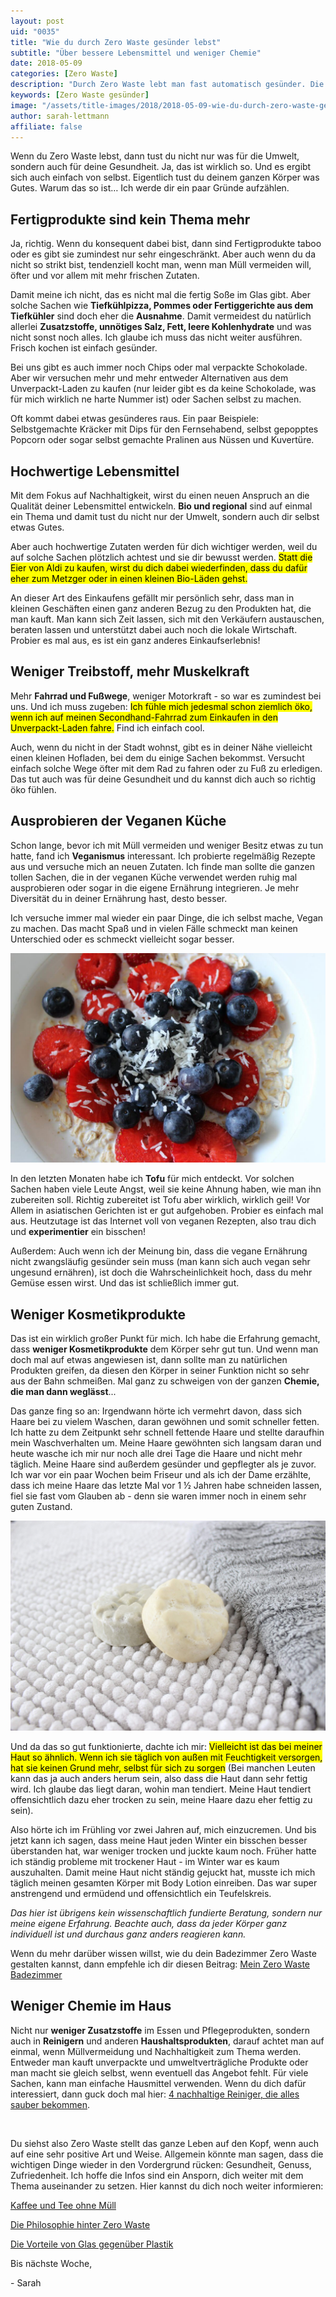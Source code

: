 ```yaml
---
layout: post
uid: "0035"
title: "Wie du durch Zero Waste gesünder lebst"
subtitle: "Über bessere Lebensmittel und weniger Chemie"
date: 2018-05-09
categories: [Zero Waste]
description: "Durch Zero Waste lebt man fast automatisch gesünder. Die Arte der Lebensmittel, die man kauft, spielen dabei eine entscheidende Rolle."
keywords: [Zero Waste gesünder]
image: "/assets/title-images/2018/2018-05-09-wie-du-durch-zero-waste-gesuender-lebst.jpg"
author: sarah-lettmann
affiliate: false
---
```

Wenn du Zero Waste lebst, dann tust du nicht nur was für die Umwelt, sondern auch für deine Gesundheit. Ja, das ist wirklich so. Und es ergibt sich auch einfach von selbst. Eigentlich tust du deinem ganzen Körper was Gutes. Warum das so ist… Ich werde dir ein paar Gründe aufzählen.

## Fertigprodukte sind kein Thema mehr
Ja, richtig. Wenn du konsequent dabei bist, dann sind Fertigprodukte taboo oder es gibt sie zumindest nur sehr eingeschränkt. Aber auch wenn du da nicht so strikt bist, tendenziell kocht man, wenn man Müll vermeiden will, öfter und vor allem mit mehr frischen Zutaten.

Damit meine ich nicht, das es nicht mal die fertig Soße im Glas gibt. Aber solche Sachen wie **Tiefkühlpizza, Pommes oder Fertiggerichte aus dem Tiefkühler** sind doch eher die **Ausnahme**. Damit vermeidest du natürlich allerlei **Zusatzstoffe, unnötiges Salz, Fett, leere Kohlenhydrate** und was nicht sonst noch alles. Ich glaube ich muss das nicht weiter ausführen. Frisch kochen ist einfach gesünder.

Bei uns gibt es auch immer noch Chips oder mal verpackte Schokolade. Aber wir versuchen mehr und mehr entweder Alternativen aus dem Unverpackt-Laden zu kaufen (nur leider gibt es da keine Schokolade, was für mich wirklich ne harte Nummer ist) oder Sachen selbst zu machen.

Oft kommt dabei etwas gesünderes raus. Ein paar Beispiele: Selbstgemachte Kräcker mit Dips für den Fernsehabend, selbst gepopptes Popcorn oder sogar selbst gemachte Pralinen aus Nüssen und Kuvertüre.

## Hochwertige Lebensmittel
Mit dem Fokus auf Nachhaltigkeit, wirst du einen neuen Anspruch an die Qualität deiner Lebensmittel entwickeln. **Bio und regional** sind auf einmal ein Thema und damit tust du nicht nur der Umwelt, sondern auch dir selbst etwas Gutes.

Aber auch hochwertige Zutaten werden für dich wichtiger werden, weil du auf solche Sachen plötzlich achtest und sie dir bewusst werden. <mark>Statt die Eier von Aldi zu kaufen, wirst du dich dabei wiederfinden, dass du dafür eher zum Metzger oder in einen kleinen Bio-Läden gehst.</mark>

An dieser Art des Einkaufens gefällt mir persönlich sehr, dass man in kleinen Geschäften einen ganz anderen Bezug zu den Produkten hat, die man kauft. Man kann sich Zeit lassen, sich mit den Verkäufern austauschen, beraten lassen und unterstützt dabei auch noch die lokale Wirtschaft. Probier es mal aus, es ist ein ganz anderes Einkaufserlebnis!

## Weniger Treibstoff, mehr Muskelkraft
Mehr **Fahrrad und Fußwege**, weniger Motorkraft - so war es zumindest bei uns. Und ich muss zugeben: <mark>Ich fühle mich jedesmal schon ziemlich öko, wenn ich auf meinen Secondhand-Fahrrad zum Einkaufen in den Unverpackt-Laden fahre.</mark> Find ich einfach cool.

Auch, wenn du nicht in der Stadt wohnst, gibt es in deiner Nähe vielleicht einen kleinen Hofladen, bei dem du einige Sachen bekommst. Versucht einfach solche Wege öfter mit dem Rad zu fahren oder zu Fuß zu erledigen. Das tut auch was für deine Gesundheit und du kannst dich auch so richtig öko fühlen.

## Ausprobieren der Veganen Küche
Schon lange, bevor ich mit Müll vermeiden und weniger Besitz etwas zu tun hatte, fand ich **Veganismus** interessant. Ich probierte regelmäßig Rezepte aus und versuche mich an neuen Zutaten. Ich finde man sollte die ganzen tollen Sachen, die in der veganen Küche verwendet werden ruhig mal ausprobieren oder sogar in die eigene Ernährung integrieren. Je mehr Diversität du in deiner Ernährung hast, desto besser.

Ich versuche immer mal wieder ein paar Dinge, die ich selbst mache, Vegan zu machen. Das macht Spaß und in vielen Fälle schmeckt man keinen Unterschied oder es schmeckt vielleicht sogar besser.

![Veganes Müsli mit selbst gemachter Mandelmilch](/assets/inpost-images/2018/2018-05-09-veganes-muesli-mit-mandelmilch.jpg "© {{ site.title }}")

In den letzten Monaten habe ich **Tofu** für mich entdeckt. Vor solchen Sachen haben viele Leute Angst, weil sie keine Ahnung haben, wie man ihn zubereiten soll. Richtig zubereitet ist Tofu aber wirklich, wirklich geil! Vor Allem in asiatischen Gerichten ist er gut aufgehoben. Probier es einfach mal aus. Heutzutage ist das Internet voll von veganen Rezepten, also trau dich und **experimentier** ein bisschen!

Außerdem: Auch wenn ich der Meinung bin, dass die vegane Ernährung nicht zwangsläufig gesünder sein muss (man kann sich auch vegan sehr ungesund ernähren), ist doch die Wahrscheinlichkeit hoch, dass du mehr Gemüse essen wirst. Und das ist schließlich immer gut.

## Weniger Kosmetik&shy;produkte
Das ist ein wirklich großer Punkt für mich. Ich habe die Erfahrung gemacht, dass **weniger Kosmetikprodukte** dem Körper sehr gut tun. Und wenn man doch mal auf etwas angewiesen ist, dann sollte man zu natürlichen Produkten greifen, da diesen den Körper in seiner Funktion nicht so sehr aus der Bahn schmeißen. Mal ganz zu schweigen von der ganzen **Chemie, die man dann weglässt**...

Das ganze fing so an: Irgendwann hörte ich vermehrt davon, dass sich Haare bei zu vielem Waschen, daran gewöhnen und somit schneller fetten. Ich hatte zu dem Zeitpunkt sehr schnell fettende Haare und stellte daraufhin mein Waschverhalten um. Meine Haare gewöhnten sich langsam daran und heute wasche ich mir nur noch alle drei Tage die Haare und nicht mehr täglich. Meine Haare sind außerdem gesünder und gepflegter als je zuvor. Ich war vor ein paar Wochen beim Friseur und als ich der Dame erzählte, dass ich meine Haare das letzte Mal vor 1 ½ Jahren habe schneiden lassen, fiel sie fast vom Glauben ab - denn sie waren immer noch in einem sehr guten Zustand.

![Shampoobar](/assets/inpost-images/2017/2017-10-22-haarwaschseife.jpg "© {{ site.title }}")

Und da das so gut funktionierte, dachte ich mir: <mark>Vielleicht ist das bei meiner Haut so ähnlich. Wenn ich sie täglich von außen mit Feuchtigkeit versorgen, hat sie keinen Grund mehr, selbst für sich zu sorgen</mark> (Bei manchen Leuten kann das ja auch anders herum sein, also dass die Haut dann sehr fettig wird. Ich glaube das liegt daran, wohin man tendiert. Meine Haut tendiert offensichtlich dazu eher trocken zu sein, meine Haare dazu eher fettig zu sein).

Also hörte ich im Frühling vor zwei Jahren auf, mich einzucremen. Und bis jetzt kann ich sagen, dass meine Haut jeden Winter ein bisschen besser überstanden hat, war weniger trocken und juckte kaum noch. Früher hatte ich ständig probleme mit trockener Haut - im Winter war es kaum auszuhalten. Damit meine Haut nicht ständig gejuckt hat, musste ich mich täglich meinen gesamten Körper mit Body Lotion einreiben. Das war super anstrengend und ermüdend und offensichtlich ein Teufelskreis.

_Das hier ist übrigens kein wissenschaftlich fundierte Beratung, sondern nur meine eigene Erfahrung. Beachte auch, dass da jeder Körper ganz individuell ist und durchaus ganz anders reagieren kann._

Wenn du mehr darüber wissen willst, wie du dein Badezimmer Zero Waste gestalten kannst, dann empfehle ich dir diesen Beitrag: [Mein Zero Waste Badezimmer](/blog/mein-zero-waste-badezimmer)

## Weniger Chemie im Haus
Nicht nur **weniger Zusatzstoffe** im Essen und Pflegeprodukten, sondern auch in **Reinigern** und anderen **Haushaltsprodukten**, darauf achtet man auf einmal, wenn Müllvermeidung und Nachhaltigkeit zum Thema werden. Entweder man kauft unverpackte und umweltverträgliche Produkte oder man macht sie gleich selbst, wenn eventuell das Angebot fehlt. Für viele Sachen, kann man einfache Hausmittel verwenden. Wenn du dich dafür interessiert, dann guck doch mal hier: [4 nachhaltige Reiniger, die alles sauber bekommen](/blog/4-nachhaltige-reiniger-die-alles-sauber-bekommen).

&nbsp;

Du siehst also Zero Waste stellt das ganze Leben auf den Kopf, wenn auch auf eine sehr positive Art und Weise. Allgemein könnte man sagen, dass die wichtigen Dinge wieder in den Vordergrund rücken: Gesundheit, Genuss, Zufriedenheit. Ich hoffe die Infos sind ein Ansporn, dich weiter mit dem Thema auseinander zu setzen. Hier kannst du dich noch weiter informieren:

[Kaffee und Tee ohne Müll](/blog/zero-waste-kaffee-und-tee-ohne-muell/)

[Die Philosophie hinter Zero Waste](/blog/die-philosophie-hinter-zero-waste/)

[Die Vorteile von Glas gegenüber Plastik](/blog/die-vorteile-von-glas-gegenueber-plastik/)

Bis nächste Woche,

\- Sarah
